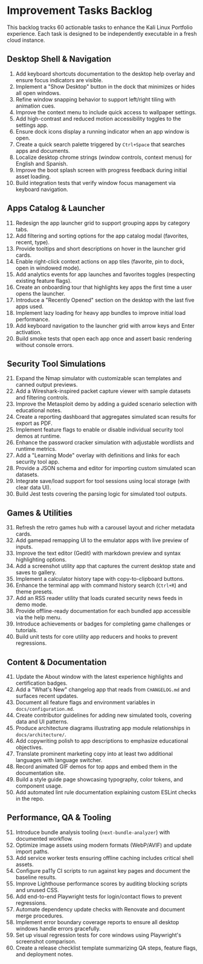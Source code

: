 # Improvement Tasks Backlog

This backlog tracks 60 actionable tasks to enhance the Kali Linux Portfolio experience. Each task is designed to be independently executable in a fresh cloud instance.

## Desktop Shell & Navigation

1. Add keyboard shortcuts documentation to the desktop help overlay and ensure focus indicators are visible.
2. Implement a "Show Desktop" button in the dock that minimizes or hides all open windows.
3. Refine window snapping behavior to support left/right tiling with animation cues.
4. Improve the context menu to include quick access to wallpaper settings.
5. Add high-contrast and reduced motion accessibility toggles to the settings app.
6. Ensure dock icons display a running indicator when an app window is open.
7. Create a quick search palette triggered by `Ctrl+Space` that searches apps and documents.
8. Localize desktop chrome strings (window controls, context menus) for English and Spanish.
9. Improve the boot splash screen with progress feedback during initial asset loading.
10. Build integration tests that verify window focus management via keyboard navigation.

## Apps Catalog & Launcher

11. Redesign the app launcher grid to support grouping apps by category tabs.
12. Add filtering and sorting options for the app catalog modal (favorites, recent, type).
13. Provide tooltips and short descriptions on hover in the launcher grid cards.
14. Enable right-click context actions on app tiles (favorite, pin to dock, open in windowed mode).
15. Add analytics events for app launches and favorites toggles (respecting existing feature flags).
16. Create an onboarding tour that highlights key apps the first time a user opens the launcher.
17. Introduce a "Recently Opened" section on the desktop with the last five apps used.
18. Implement lazy loading for heavy app bundles to improve initial load performance.
19. Add keyboard navigation to the launcher grid with arrow keys and Enter activation.
20. Build smoke tests that open each app once and assert basic rendering without console errors.

## Security Tool Simulations

21. Expand the Nmap simulator with customizable scan templates and canned output previews.
22. Add a Wireshark-inspired packet capture viewer with sample datasets and filtering controls.
23. Improve the Metasploit demo by adding a guided scenario selection with educational notes.
24. Create a reporting dashboard that aggregates simulated scan results for export as PDF.
25. Implement feature flags to enable or disable individual security tool demos at runtime.
26. Enhance the password cracker simulation with adjustable wordlists and runtime metrics.
27. Add a "Learning Mode" overlay with definitions and links for each security tool app.
28. Provide a JSON schema and editor for importing custom simulated scan datasets.
29. Integrate save/load support for tool sessions using local storage (with clear data UI).
30. Build Jest tests covering the parsing logic for simulated tool outputs.

## Games & Utilities

31. Refresh the retro games hub with a carousel layout and richer metadata cards.
32. Add gamepad remapping UI to the emulator apps with live preview of inputs.
33. Improve the text editor (Gedit) with markdown preview and syntax highlighting options.
34. Add a screenshot utility app that captures the current desktop state and saves to gallery.
35. Implement a calculator history tape with copy-to-clipboard buttons.
36. Enhance the terminal app with command history search (`Ctrl+R`) and theme presets.
37. Add an RSS reader utility that loads curated security news feeds in demo mode.
38. Provide offline-ready documentation for each bundled app accessible via the help menu.
39. Introduce achievements or badges for completing game challenges or tutorials.
40. Build unit tests for core utility app reducers and hooks to prevent regressions.

## Content & Documentation

41. Update the About window with the latest experience highlights and certification badges.
42. Add a "What's New" changelog app that reads from `CHANGELOG.md` and surfaces recent updates.
43. Document all feature flags and environment variables in `docs/configuration.md`.
44. Create contributor guidelines for adding new simulated tools, covering data and UI patterns.
45. Produce architecture diagrams illustrating app module relationships in `docs/architecture/`.
46. Add copywriting polish to app descriptions to emphasize educational objectives.
47. Translate prominent marketing copy into at least two additional languages with language switcher.
48. Record animated GIF demos for top apps and embed them in the documentation site.
49. Build a style guide page showcasing typography, color tokens, and component usage.
50. Add automated lint rule documentation explaining custom ESLint checks in the repo.

## Performance, QA & Tooling

51. Introduce bundle analysis tooling (`next-bundle-analyzer`) with documented workflow.
52. Optimize image assets using modern formats (WebP/AVIF) and update import paths.
53. Add service worker tests ensuring offline caching includes critical shell assets.
54. Configure pa11y CI scripts to run against key pages and document the baseline results.
55. Improve Lighthouse performance scores by auditing blocking scripts and unused CSS.
56. Add end-to-end Playwright tests for login/contact flows to prevent regressions.
57. Automate dependency update checks with Renovate and document merge procedures.
58. Implement error boundary coverage reports to ensure all desktop windows handle errors gracefully.
59. Set up visual regression tests for core windows using Playwright's screenshot comparison.
60. Create a release checklist template summarizing QA steps, feature flags, and deployment notes.
